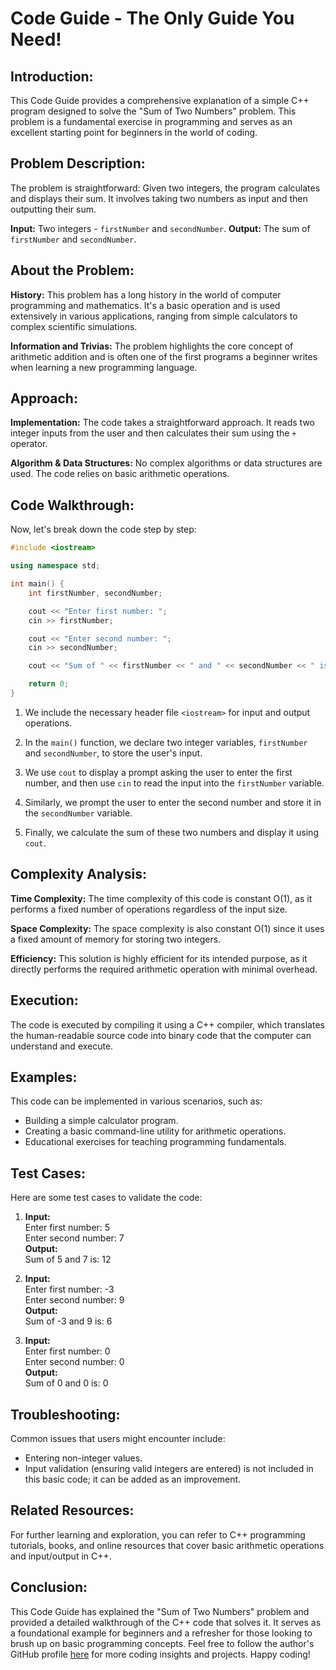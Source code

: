 # Code Guide - The Only Guide You Need!

## Introduction:
This Code Guide provides a comprehensive explanation of a simple C++ program designed to solve the "Sum of Two Numbers" problem. This problem is a fundamental exercise in programming and serves as an excellent starting point for beginners in the world of coding.

## Problem Description:
The problem is straightforward: Given two integers, the program calculates and displays their sum. It involves taking two numbers as input and then outputting their sum.

**Input:** Two integers - `firstNumber` and `secondNumber`.
**Output:** The sum of `firstNumber` and `secondNumber`.

## About the Problem:
**History:** This problem has a long history in the world of computer programming and mathematics. It's a basic operation and is used extensively in various applications, ranging from simple calculators to complex scientific simulations.

**Information and Trivias:** The problem highlights the core concept of arithmetic addition and is often one of the first programs a beginner writes when learning a new programming language.

## Approach:
**Implementation:** The code takes a straightforward approach. It reads two integer inputs from the user and then calculates their sum using the `+` operator.

**Algorithm & Data Structures:** No complex algorithms or data structures are used. The code relies on basic arithmetic operations.

## Code Walkthrough:
Now, let's break down the code step by step:

```cpp
#include <iostream>

using namespace std;

int main() {
    int firstNumber, secondNumber;

    cout << "Enter first number: ";
    cin >> firstNumber;

    cout << "Enter second number: ";
    cin >> secondNumber;

    cout << "Sum of " << firstNumber << " and " << secondNumber << " is: " << firstNumber + secondNumber << endl;

    return 0;
}
```

1. We include the necessary header file `<iostream>` for input and output operations.

2. In the `main()` function, we declare two integer variables, `firstNumber` and `secondNumber`, to store the user's input.

3. We use `cout` to display a prompt asking the user to enter the first number, and then use `cin` to read the input into the `firstNumber` variable.

4. Similarly, we prompt the user to enter the second number and store it in the `secondNumber` variable.

5. Finally, we calculate the sum of these two numbers and display it using `cout`.

## Complexity Analysis:
**Time Complexity:** The time complexity of this code is constant O(1), as it performs a fixed number of operations regardless of the input size.

**Space Complexity:** The space complexity is also constant O(1) since it uses a fixed amount of memory for storing two integers.

**Efficiency:** This solution is highly efficient for its intended purpose, as it directly performs the required arithmetic operation with minimal overhead.

## Execution:
The code is executed by compiling it using a C++ compiler, which translates the human-readable source code into binary code that the computer can understand and execute.

## Examples:
This code can be implemented in various scenarios, such as:

- Building a simple calculator program.
- Creating a basic command-line utility for arithmetic operations.
- Educational exercises for teaching programming fundamentals.

## Test Cases:
Here are some test cases to validate the code:

1. **Input:**  
   Enter first number: 5  
   Enter second number: 7  
   **Output:**  
   Sum of 5 and 7 is: 12

2. **Input:**  
   Enter first number: -3  
   Enter second number: 9  
   **Output:**  
   Sum of -3 and 9 is: 6

3. **Input:**  
   Enter first number: 0  
   Enter second number: 0  
   **Output:**  
   Sum of 0 and 0 is: 0

## Troubleshooting:
Common issues that users might encounter include:
- Entering non-integer values.
- Input validation (ensuring valid integers are entered) is not included in this basic code; it can be added as an improvement.

## Related Resources:
For further learning and exploration, you can refer to C++ programming tutorials, books, and online resources that cover basic arithmetic operations and input/output in C++.

## Conclusion:
This Code Guide has explained the "Sum of Two Numbers" problem and provided a detailed walkthrough of the C++ code that solves it. It serves as a foundational example for beginners and a refresher for those looking to brush up on basic programming concepts. Feel free to follow the author's GitHub profile [here](https://github.com/SharifdotG) for more coding insights and projects. Happy coding!